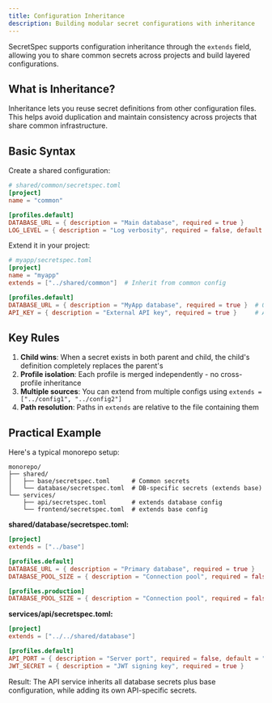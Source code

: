 ```yaml
---
title: Configuration Inheritance
description: Building modular secret configurations with inheritance
---
```


SecretSpec supports configuration inheritance through the `extends` field, allowing you to share common secrets across projects and build layered configurations.

## What is Inheritance?

Inheritance lets you reuse secret definitions from other configuration files. This helps avoid duplication and maintain consistency across projects that share common infrastructure.

## Basic Syntax

Create a shared configuration:

```toml
# shared/common/secretspec.toml
[project]
name = "common"

[profiles.default]
DATABASE_URL = { description = "Main database", required = true }
LOG_LEVEL = { description = "Log verbosity", required = false, default = "info" }
```

Extend it in your project:

```toml
# myapp/secretspec.toml
[project]
name = "myapp"
extends = ["../shared/common"]  # Inherit from common config

[profiles.default]
DATABASE_URL = { description = "MyApp database", required = true }  # Override
API_KEY = { description = "External API key", required = true }     # Add new
```

## Key Rules

1. **Child wins**: When a secret exists in both parent and child, the child's definition completely replaces the parent's
2. **Profile isolation**: Each profile is merged independently - no cross-profile inheritance
3. **Multiple sources**: You can extend from multiple configs using `extends = ["../config1", "../config2"]`
4. **Path resolution**: Paths in `extends` are relative to the file containing them

## Practical Example

Here's a typical monorepo setup:

```
monorepo/
├── shared/
│   ├── base/secretspec.toml      # Common secrets
│   └── database/secretspec.toml  # DB-specific secrets (extends base)
└── services/
    ├── api/secretspec.toml       # extends database config
    └── frontend/secretspec.toml  # extends base config
```

**shared/database/secretspec.toml:**
```toml
[project]
extends = ["../base"]

[profiles.default]
DATABASE_URL = { description = "Primary database", required = true }
DATABASE_POOL_SIZE = { description = "Connection pool", required = false, default = "10" }

[profiles.production]
DATABASE_POOL_SIZE = { description = "Connection pool", required = false, default = "50" }
```

**services/api/secretspec.toml:**
```toml
[project]
extends = ["../../shared/database"]

[profiles.default]
API_PORT = { description = "Server port", required = false, default = "3000" }
JWT_SECRET = { description = "JWT signing key", required = true }
```

Result: The API service inherits all database secrets plus base configuration, while adding its own API-specific secrets.